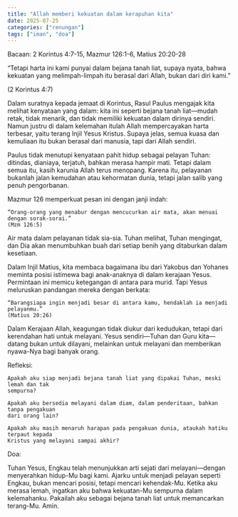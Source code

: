 ```yaml
---
title: "Allah memberi kekuatan dalam kerapuhan kita"
date: 2025-07-25
categories: ["renungan"]
tags: ["iman", "doa"]
---
```


Bacaan: 2 Korintus 4:7-15, Mazmur 126:1-6, Matius 20:20-28

“Tetapi harta ini kami punyai dalam bejana tanah liat, supaya nyata, bahwa kekuatan yang melimpah-limpah itu berasal dari Allah, bukan dari diri kami.”

(2 Korintus 4:7)

Dalam suratnya kepada jemaat di Korintus, Rasul Paulus mengajak kita melihat kenyataan yang dalam: kita ini seperti bejana tanah liat—mudah retak, tidak menarik, dan tidak memiliki kekuatan dalam dirinya sendiri. Namun justru di dalam kelemahan itulah Allah mempercayakan harta terbesar, yaitu terang Injil Yesus Kristus. Supaya jelas, semua kuasa dan kemuliaan itu bukan berasal dari manusia, tapi dari Allah sendiri.

Paulus tidak menutupi kenyataan pahit hidup sebagai pelayan Tuhan: ditindas, dianiaya, terjatuh, bahkan merasa hampir mati. Tetapi dalam semua itu, kasih karunia Allah terus menopang. Karena itu, pelayanan bukanlah jalan kemudahan atau kehormatan dunia, tetapi jalan salib yang penuh pengorbanan.

Mazmur 126 memperkuat pesan ini dengan janji indah:

    “Orang-orang yang menabur dengan mencucurkan air mata, akan menuai dengan sorak-sorai.”
    (Mzm 126:5)

Air mata dalam pelayanan tidak sia-sia. Tuhan melihat, Tuhan mengingat, dan Dia akan menumbuhkan buah dari setiap benih yang ditaburkan dalam kesetiaan.

Dalam Injil Matius, kita membaca bagaimana ibu dari Yakobus dan Yohanes meminta posisi istimewa bagi anak-anaknya di dalam kerajaan Yesus. Permintaan ini memicu ketegangan di antara para murid. Tapi Yesus meluruskan pandangan mereka dengan berkata:

    “Barangsiapa ingin menjadi besar di antara kamu, hendaklah ia menjadi pelayanmu.”
    (Matius 20:26)

Dalam Kerajaan Allah, keagungan tidak diukur dari kedudukan, tetapi dari kerendahan hati untuk melayani. Yesus sendiri—Tuhan dan Guru kita—datang bukan untuk dilayani, melainkan untuk melayani dan memberikan nyawa-Nya bagi banyak orang.

Refleksi:

    Apakah aku siap menjadi bejana tanah liat yang dipakai Tuhan, meski lemah dan tak
    sempurna?

    Apakah aku bersedia melayani dalam diam, dalam penderitaan, bahkan tanpa pengakuan
    dari orang lain?

    Apakah aku masih menaruh harapan pada pengakuan dunia, ataukah hatiku terpaut kepada
    Kristus yang melayani sampai akhir?

Doa:

Tuhan Yesus, Engkau telah menunjukkan arti sejati dari melayani—dengan menyerahkan hidup-Mu bagi kami. Ajarku untuk menjadi pelayan seperti Engkau, bukan mencari posisi, tetapi mencari kehendak-Mu. Ketika aku merasa lemah, ingatkan aku bahwa kekuatan-Mu sempurna dalam kelemahanku. Pakailah aku sebagai bejana tanah liat untuk memancarkan terang-Mu. Amin.
